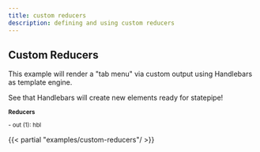```yaml
---
title: custom reducers
description: defining and using custom reducers
---
```


## Custom Reducers

This example will render a "tab menu" via custom output using Handlebars as template engine.

See that Handlebars will create new elements ready for statepipe!

<small>

**Reducers**

\- out (1): hbl

</small>

{{< partial "examples/custom-reducers"/ >}}

<template id="tpl" type="text/x-handlebars-template">
<div class="tab">
{{#each list}}
    <a href="#" class="{{#if @first}}-selected{{/if}}"
        :state='{"v": {{@index}},"c": "-selected"}'
        :trigger="settab@click|eventFn:preventDefault|pickAll"
        :pipe="from:settab|set:v:s"
        :out="equals:v:s|classAdd:c,notEquals:v:s|classRm:c"
        >{{name}}</a> |
{{/each}}
{{#each list}}
    <div class="{{#unless @first}}-invisible{{/unless}}"
        :state='{"v": {{@index}},"s": 0, "c": "-invisible"}'
        :pipe="from:settab|set:v:s"
        :out="equals:v:s|classRm:c,notEquals:s:v|classAdd:c">
    {{body}}
    <br>
        {{#unless @first}}<a href="#" :state='{"v":{{dec @index}} }' :trigger="settab@click|eventFn:preventDefault|pickAll">prev</a>{{/unless}}
        {{#unless @last}}<a href="#" :state='{"v": {{inc @index}} }' :trigger="settab@click|eventFn:preventDefault|pickAll">next</a>{{/unless}}
    </div>
{{/each}}
</div>
</template>

<script async src="/libs/handlebars.js" defer></script>
